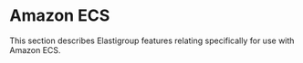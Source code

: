 # Amazon ECS

This section describes Elastigroup features relating specifically for use with Amazon ECS.
